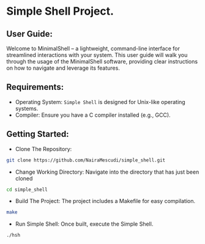 # Simple Shell Project.

## User Guide:
Welcome to MinimalShell – a lightweight, command-line interface for streamlined interactions with your system.
This user guide will walk you through the usage of the MinimalShell software, providing clear instructions on 
how to navigate and leverage its features.

## Requirements:
* Operating System: ``Simple Shell`` is designed for Unix-like operating systems.
* Compiler: Ensure you have a C compiler installed (e.g., GCC).

## Getting Started:
* Clone The Repository:
```bash
git clone https://github.com/NairaMescudi/simple_shell.git
```

* Change Working Directory:
Navigate into the directory that has just been cloned
```bash
cd simple_shell
```

* Build The Project:
The project includes a Makefile for easy compilation.
```bash
make
```

* Run Simple Shell:
Once built, execute the Simple Shell.
```bash
./hsh
```
